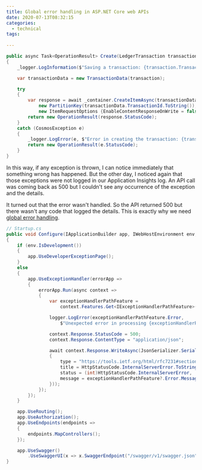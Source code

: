 ```yaml
---
title: Global error handling in ASP.NET Core web APIs
date: 2020-07-13T08:32:15
categories:
  - technical
tags:
  
---
```



```csharp
public async Task<OperationResult> Create(LedgerTransaction transaction)
{
    _logger.LogInformation($"Saving a transaction: {transaction.TransactionId}");

    var transactionData = new TransactionData(transaction);

    try
    {
        var response = await _container.CreateItemAsync(transactionData,
            new PartitionKey(transactionData.TransactionId.ToString()), 
            new ItemRequestOptions {EnableContentResponseOnWrite = false});
        return new OperationResult(response.StatusCode);
    }
    catch (CosmosException e)
    {
        _logger.LogError(e, $"Error in creating the transaction: {transaction.TransactionId}");
        return new OperationResult(e.StatusCode);
    }
}
```

In this way, if any exception is thrown, I can notice immediately that something wrong has happened. But the other day, I noticed again that those exceptions were not logged in our Application Insights log. An API call was coming back as 500 but I couldn't see any occurrence of the exception and the details. 

It turned out that the error wasn't handled. So the API returned 500 but there wasn't any code that logged the details. This is exactly why we need [global error handling](https://docs.microsoft.com/en-us/aspnet/core/web-api/handle-errors?view=aspnetcore-3.1).

```csharp
// Startup.cs
public void Configure(IApplicationBuilder app, IWebHostEnvironment env, ILogger<Startup> logger)
{
    if (env.IsDevelopment())
    {
        app.UseDeveloperExceptionPage();
    }
    else
    {
        app.UseExceptionHandler(errorApp =>
        {
            errorApp.Run(async context =>
            {
                var exceptionHandlerPathFeature =
                    context.Features.Get<IExceptionHandlerPathFeature>();

                logger.LogError(exceptionHandlerPathFeature.Error, 
                    $"Unexpected error in processing {exceptionHandlerPathFeature.Path}");

                context.Response.StatusCode = 500;
                context.Response.ContentType = "application/json";

                await context.Response.WriteAsync(JsonSerializer.Serialize(new
                {
                    type = "https://tools.ietf.org/html/rfc7231#section-6.5.8",
                    title = HttpStatusCode.InternalServerError.ToString(),
                    status = (int)HttpStatusCode.InternalServerError,
                    message = exceptionHandlerPathFeature?.Error.Message,
                }));
            });
        });
    }

    app.UseRouting();
    app.UseAuthorization();
    app.UseEndpoints(endpoints =>
    {
        endpoints.MapControllers();
    });

    app.UseSwagger()
        .UseSwaggerUI(x => x.SwaggerEndpoint("/swagger/v1/swagger.json", "V1"));
}

```





